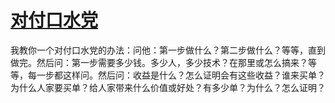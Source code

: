 # [对付口水党](https://www.douban.com/group/topic/78253091/)

我教你一个对付口水党的办法：问他：第一步做什么？第二步做什么？等等，直到做完。然后问：第一步需要多少钱。多少人，多少技术？在那里或怎么搞来？等等，每一步都这样问。然后问：收益是什么？怎么证明会有这些收益？谁来买单？为什么人家要买单？给人家带来什么价值或好处？有多少单？为什么？怎么证明？ 

